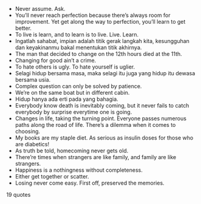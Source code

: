  - Never assume. Ask.
 - You’ll never reach perfection because there’s always room for improvement. Yet get along the way to perfection, you’ll learn to get better.
 - To live is learn, and to learn is to live. Live. Learn.
 - Ingatlah sahabat, impian adalah titik gerak langkah kita, kesungguhan dan keyakinanmu bakal menentukan titik akhirnya.
 - The man that decided to change on the 12th hours died at the 11th.
 - Changing for good ain’t a crime.
 - To hate others is ugly. To hate yourself is uglier.
 - Selagi hidup bersama masa, maka selagi itu juga yang hidup itu dewasa bersama usia.
 - Complex question can only be solved by patience.
 - We’re on the same boat but in different cabin.
 - Hidup hanya ada erti pada yang bahagia.
 - Everybody know death is inevitably coming, but it never fails to catch everybody by surprise everytime one is going.
 - Changes in life, taking the turning point. Everyone passes numerous paths along the road of life. There’s a dilemma when it comes to choosing.
 - My books are my staple diet. As serious as insulin doses for those who are diabetics!
 - As truth be told, homecoming never gets old.
 - There’re times when strangers are like family, and family are like strangers.
 - Happiness is a nothingness without completeness.
 - Either get together or scatter.
 - Losing never come easy. First off, preserved the memories.

19 quotes